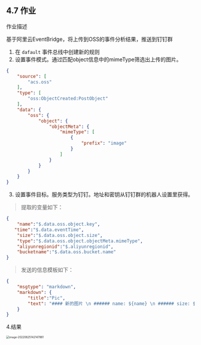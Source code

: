 ## 4.7 作业



作业描述

基于阿里云EventBridge，将上传到OSS的事件分析结果，推送到钉钉群



1. 在 `dafault` 事件总线中创建新的规则
2. 设置事件模式。通过匹配object信息中的mimeType筛选出上传的图片。
```json
{
    "source": [
        "acs.oss"
    ],
    "type": [
        "oss:ObjectCreated:PostObject"
    ],
    "data": {
        "oss": {
            "object": {
                "objectMeta": {
                    "mimeType": [
                        {
                            "prefix": "image"
                        }
                    ]
                }
            }
        }
    }
}
```
3. 设置事件目标。服务类型为钉钉。地址和密钥从钉钉群的机器人设置里获得。
>提取的变量如下：
```json
{
    "name":"$.data.oss.object.key",
   "time":"$.data.eventTime",
    "size":"$.data.oss.object.size",
    "type":"$.data.oss.object.objectMeta.mimeType",
    "aliyunregionid":"$.aliyunregionid",
    "bucketname":"$.data.oss.bucket.name"
}
```
>发送的信息模板如下：
```json
{
    "msgtype": "markdown",
    "markdown": {
        "title":"Pic",
        "text": "#### 新的图片 \n ###### name: ${name} \n ###### size: ${size} \n ###### type: ${type} \n ###### time: ${time} \n  ![](https://${bucketname}.oss-${aliyunregionid}.aliyuncs.com/${name}) \n ###### BY：王昊然 "
    }
}
```




4.结果

<img src="../../../../../Desktop-store/软微/003-研一下课程/开源软件开发与实践/作业/宋伟男_2101210356_4月7日作业.assets/image-20220625142147861.png" alt="image-20220625142147861" style="zoom:50%;" />